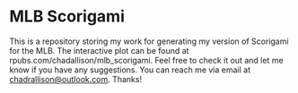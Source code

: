 # MLB Scorigami

This is a repository storing my work for generating my version of Scorigami for the MLB. The interactive plot can be found at rpubs.com/chadallison/mlb_scorigami. Feel free to check it out and let me know if you have any suggestions. You can reach me via email at chadrallison@outlook.com. Thanks!
